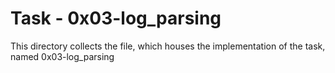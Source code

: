 # Task - 0x03-log_parsing

This directory collects the file, which houses the implementation of the task, named 0x03-log_parsing
